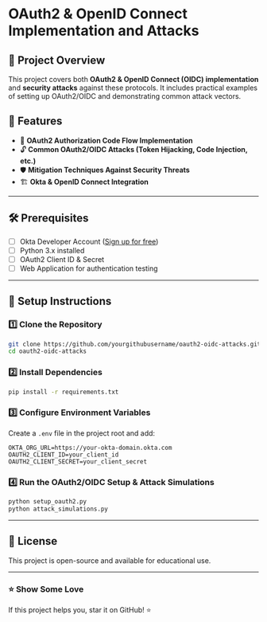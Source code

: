 # OAuth2 & OpenID Connect Implementation and Attacks

## 📌 Project Overview
This project covers both **OAuth2 & OpenID Connect (OIDC) implementation** and **security attacks** against these protocols. It includes practical examples of setting up OAuth2/OIDC and demonstrating common attack vectors.

## 🚀 Features
- 🔑 **OAuth2 Authorization Code Flow Implementation**
- 🔓 **Common OAuth2/OIDC Attacks (Token Hijacking, Code Injection, etc.)**
- 🛡 **Mitigation Techniques Against Security Threats**
- 🏗 **Okta & OpenID Connect Integration**

---

## 🛠 Prerequisites
- [ ] Okta Developer Account ([Sign up for free](https://developer.okta.com/))
- [ ] Python 3.x installed
- [ ] OAuth2 Client ID & Secret
- [ ] Web Application for authentication testing

---

## 🔧 Setup Instructions

### 1️⃣ Clone the Repository
```bash
git clone https://github.com/yourgithubusername/oauth2-oidc-attacks.git
cd oauth2-oidc-attacks
```

### 2️⃣ Install Dependencies
```bash
pip install -r requirements.txt
```

### 3️⃣ Configure Environment Variables
Create a `.env` file in the project root and add:
```
OKTA_ORG_URL=https://your-okta-domain.okta.com
OAUTH2_CLIENT_ID=your_client_id
OAUTH2_CLIENT_SECRET=your_client_secret
```

### 4️⃣ Run the OAuth2/OIDC Setup & Attack Simulations
```bash
python setup_oauth2.py
python attack_simulations.py
```

---

## 📜 License
This project is open-source and available for educational use.

---
### ⭐ Show Some Love
If this project helps you, star it on GitHub! ⭐
